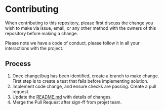 # Contributing

When contributing to this repository, please first discuss the change you wish to make via issue,
email, or any other method with the owners of this repository before making a change.

Please note we have a code of conduct, please follow it in all your interactions with the project.

## Process

1. Once change/bug has been identified, create a branch to make change. First step is to create a test that fails before implementing solution.
2. Implement code change, and ensure checks are passing. Create a pull request.
3. Update the [README.md](README.md) with details of changes.
4. Merge the Pull Request after sign-ff from projet team.